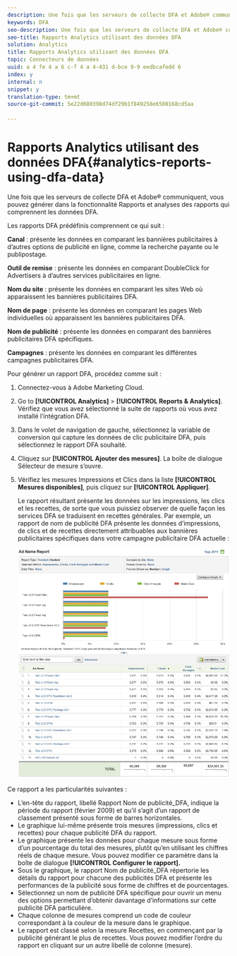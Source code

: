 ```yaml
---
description: Une fois que les serveurs de collecte DFA et Adobe® communiquent, vous pouvez générer dans la fonctionnalité Rapports et analyses des rapports qui comprennent les données DFA.
keywords: DFA
seo-description: Une fois que les serveurs de collecte DFA et Adobe® communiquent, vous pouvez générer dans la fonctionnalité Rapports et analyses des rapports qui comprennent les données DFA.
seo-title: Rapports Analytics utilisant des données DFA
solution: Analytics
title: Rapports Analytics utilisant des données DFA
topic: Connecteurs de données
uuid: a 4 fe 4 a 6 c-f 4 a 4-431 d-bce 9-9 eedbcafedd 6
index: y
internal: n
snippet: y
translation-type: tm+mt
source-git-commit: 5e22d080398d74df29b1f849258e6500168cd5aa

---
```



# Rapports Analytics utilisant des données DFA{#analytics-reports-using-dfa-data}

Une fois que les serveurs de collecte DFA et Adobe® communiquent, vous pouvez générer dans la fonctionnalité Rapports et analyses des rapports qui comprennent les données DFA.

Les rapports DFA prédéfinis comprennent ce qui suit :

**Canal** : présente les données en comparant les bannières publicitaires à d’autres options de publicité en ligne, comme la recherche payante ou le publipostage.

**Outil de remise** : présente les données en comparant DoubleClick for Advertisers à d’autres services publicitaires en ligne.

**Nom du site** : présente les données en comparant les sites Web où apparaissent les bannières publicitaires DFA.

**Nom de page** : présente les données en comparant les pages Web individuelles où apparaissent les bannières publicitaires DFA.

**Nom de publicité** : présente les données en comparant des bannières publicitaires DFA spécifiques.

**Campagnes** : présente les données en comparant les différentes campagnes publicitaires DFA.

Pour générer un rapport DFA, procédez comme suit :

1. Connectez-vous à Adobe Marketing Cloud.
1. Go to **[!UICONTROL Analytics]** &gt; **[!UICONTROL Reports &amp; Analytics]**. Vérifiez que vous avez sélectionné la suite de rapports où vous avez installé l’intégration DFA.

1. Dans le volet de navigation de gauche, sélectionnez la variable de conversion qui capture les données de clic publicitaire DFA, puis sélectionnez le rapport DFA souhaité.
1. Cliquez sur **[!UICONTROL Ajouter des mesures]**. La boîte de dialogue Sélecteur de mesure s’ouvre.
1. Vérifiez les mesures Impressions et Clics dans la liste **[!UICONTROL Mesures disponibles]**, puis cliquez sur **[!UICONTROL Appliquer]**.

   Le rapport résultant présente les données sur les impressions, les clics et les recettes, de sorte que vous puissiez observer de quelle façon les services DFA se traduisent en recettes générales.
Par exemple, un rapport de nom de publicité DFA présente les données d’impressions, de clics et de recettes directement attribuables aux bannières publicitaires spécifiques dans votre campagne publicitaire DFA actuelle :

   ![](assets/DFA_ad_name_report-sc15.png)

Ce rapport a les particularités suivantes :

* L’en-tête du rapport, libellé Rapport Nom de publicité_DFA, indique la période du rapport (février 2009) et qu’il s’agit d’un rapport de classement présenté sous forme de barres horizontales.
* Le graphique lui-même présente trois mesures (impressions, clics et recettes) pour chaque publicité DFA du rapport.
* Le graphique présente les données pour chaque mesure sous forme d’un pourcentage du total des mesures, plutôt qu’en utilisant les chiffres réels de chaque mesure. Vous pouvez modifier ce paramètre dans la boîte de dialogue **[!UICONTROL Configurer le rapport].**
* Sous le graphique, le rapport Nom de publicité_DFA répertorie les détails du rapport pour chacune des publicités DFA et présente les performances de la publicité sous forme de chiffres et de pourcentages.
* Sélectionnez un nom de publicité DFA spécifique pour ouvrir un menu des options permettant d’obtenir davantage d’informations sur cette publicité DFA particulière.
* Chaque colonne de mesures comprend un code de couleur correspondant à la couleur de la mesure dans le graphique.
* Le rapport est classé selon la mesure Recettes, en commençant par la publicité générant le plus de recettes. Vous pouvez modifier l’ordre du rapport en cliquant sur un autre libellé de colonne (mesure).

